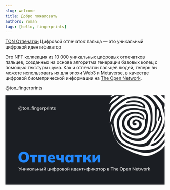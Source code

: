```yaml
---
slug: welcome
title: Добро пожаловать
authors: roman
tags: [hello, fingerprints]
---
```


[TON Отпечатки](https://fingerprints.space)
Цифровой отпечаток пальца — это уникальный цифровой идентификатор

Это NFT коллекция из 10 000 уникальных цифровых отпечатков пальцев, созданных на основе алгоритма генерации базовых колец с помощью текстуры шума. Как и отпечатки пальцев людей, теперь вы можете использовать их для эпохи Web3 и Metaverse, в качестве цифровой биометрической информации на [The Open Network](ttps://t.me/toncoin_rus).

@ton_fingerprints

![pic](pic.jpg)

